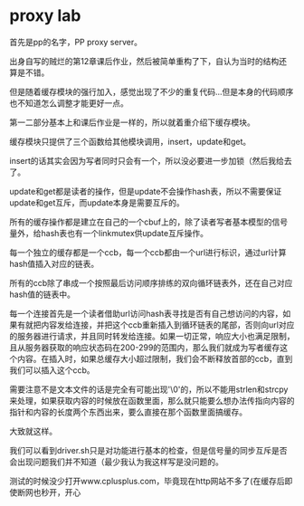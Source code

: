 # proxy lab

首先是pp的名字，PP proxy server。

出身自写的贼烂的第12章课后作业，然后被简单重构了下，自认为当时的结构还算是不错。

但是随着缓存模块的强行加入，感觉出现了不少的重复代码...但是本身的代码顺序也不知道怎么调整才能更好一点。

第一二部分基本上和课后作业是一样的，所以就着重介绍下缓存模块。

缓存模块只提供了三个函数给其他模块调用，insert，update和get。

insert的话其实会因为写者同时只会有一个，所以没必要进一步加锁（然后我给去了。

update和get都是读者的操作，但是update不会操作hash表，所以不需要保证update和get互斥，而update本身是需要互斥的。

所有的缓存操作都是建立在自己的一个cbuf上的，除了读者写者基本模型的信号量外，给hash表也有一个linkmutex供update互斥操作。

每一个独立的缓存都是一个ccb，每一个ccb都由一个url进行标识，通过url计算hash值插入对应的链表。

所有的ccb除了串成一个按照最后访问顺序排练的双向循环链表外，还在自己对应hash值的链表中。

每一个连接首先是一个读者借助url访问hash表寻找是否有自己想访问的内容，如果有就把内容发给连接，并把这个ccb重新插入到循环链表的尾部，否则向url对应的服务器进行请求，并且同时转发给连接。如果一切正常，响应大小也满足限制，且从服务器获取的响应状态码在200-299的范围内，那么我们就成为写者缓存这个内容。在插入时，如果总缓存大小超过限制，我们会不断释放首部的ccb，直到我们可以插入这个ccb。

需要注意不是文本文件的话是完全有可能出现'\0'的，所以不能用strlen和strcpy来处理，如果获取内容的时候放在函数里面，那么就只能要么想办法传指向内容的指针和内容的长度两个东西出来，要么直接在那个函数里面搞缓存。

大致就这样。

我们可以看到driver.sh只是对功能进行基本的检查，但是信号量的同步互斥是否会出现问题我们并不知道（最少我认为我这样写是没问题的。

测试的时候没少打开www.cplusplus.com，毕竟现在http网站不多了\(在缓存后即使断网也秒开，开心

